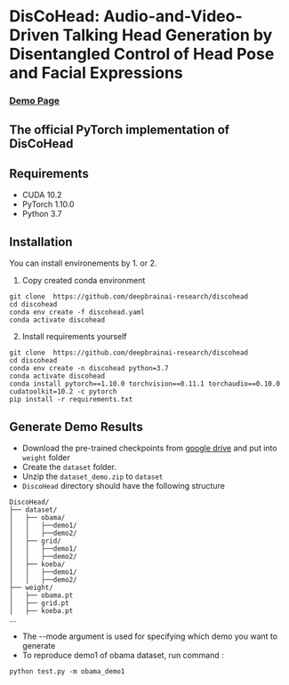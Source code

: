 # DisCoHead: Audio-and-Video-Driven Talking Head Generation by Disentangled Control of Head Pose and Facial Expressions

### [Demo Page](https://deepbrainai-research.github.io/discohead)

## The official PyTorch implementation of DisCoHead

## Requirements
- CUDA 10.2
- PyTorch 1.10.0
- Python 3.7

## Installation
You can install environements by 1. or 2.

1. Copy created conda environment
```
git clone  https://github.com/deepbrainai-research/discohead
cd discohead
conda env create -f discohead.yaml
conda activate discohead
```
2. Install requirements yourself
```
git clone  https://github.com/deepbrainai-research/discohead
cd discohead
conda env create -n discohead python=3.7
conda activate discohead
conda install pytorch==1.10.0 torchvision==0.11.1 torchaudio==0.10.0 cudatoolkit=10.2 -c pytorch
pip install -r requirements.txt
```

## Generate Demo Results

- Download the pre-trained checkpoints from [google drive](https://drive.google.com/drive/folders/1z2uuPkXEacVSY7Hd5k_QD7ZIrVd2_a28?usp=sharing) and put into `weight` folder
- Create the `dataset` folder.
- Unzip the `dataset_demo.zip` to `dataset`
- `DiscoHead` directory should have the following structure
```
DiscoHead/
├── dataset/
│   ├── obama/
│   │   ├──demo1/
│   │   ├──demo2/
│   ├── grid/
│   │   ├──demo1/
│   │   ├──demo2/
│   ├── koeba/
│   │   ├──demo1/
│   │   ├──demo2/
├── weight/
│   ├── obama.pt
│   ├── grid.pt
│   ├── koeba.pt
‥‥
```
- The --mode argument is used for specifying which demo you want to generate
- To reproduce demo1 of obama dataset, run command :
```
python test.py -m obama_demo1
```
